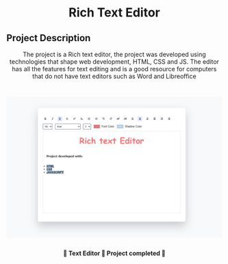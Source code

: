 <h1 align="center">Rich Text Editor</h1>

## Project Description
<p align="center">The project is a Rich text editor, the project was developed using technologies that shape web development, HTML, CSS and JS. The editor has all the features for text editing and is a good resource for computers that do not have text editors such as Word and Libreoffice</p>
<h1 align="center">
  <img alt="Rich text editor" title="#RichTextEditor" src="https://github.com/Elieel5/text-editor/blob/master/.github/Walpper.PNG" />
</h1>

<h4 align="center"> 
	🚧  Text Editor 🚀 Project completed  🚧
</h4>
